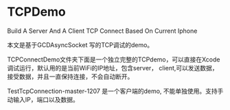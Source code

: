# TCPDemo
Build  A  Server  And  A Client TCP Connect Based On Current Iphone 



本文是基于GCDAsyncSocket 写的TCP调试的demo。

TCPConnectDemo文件夹下面是一个独立完整的TCPdemo，可以直接在Xcode调试运行，默认用的是当前WiFi的IP地址，包含server， client,可以发送数据，接受数据，并且一直保持连接，不会自动断开。

TestTcpConnection-master-1207 是一个客户端的demo, 不能单独使用。支持手动输入IP，端口以及数据。
